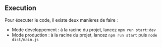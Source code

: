 ## Execution
Pour éxecuter le code, il existe deux manières de faire : 
- Mode développement : à la racine du projet, lancez `npm run start:dev`
- Mode production : à la racine du projet, lancez `npm run start` puis `node dist/main.js`
